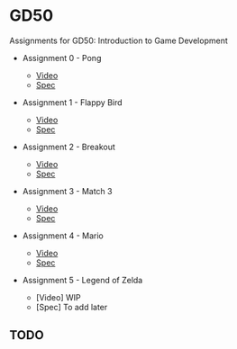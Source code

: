 
# GD50

 Assignments for GD50: Introduction to Game Development

- Assignment 0 - Pong
  - [Video](https://youtu.be/Pl4XFRx5gYs)
  - [Spec](https://docs.cs50.net/games/2020/x/assignments/0/assignment0.html)

- Assignment 1 - Flappy Bird
  - [Video](https://youtu.be/WxNL9tlGBVQ)
  - [Spec](https://docs.cs50.net/games/2020/x/assignments/1/assignment1.html)

- Assignment 2 - Breakout
  - [Video](https://youtu.be/ZYPjQrHvKHY)
  - [Spec](https://docs.cs50.net/games/2020/x/assignments/2/assignment2.html)

- Assignment 3 - Match 3
  - [Video](https://youtu.be/iUD5B81MzdA)
  - [Spec](https://docs.cs50.net/games/2020/x/assignments/3/assignment3.html)

- Assignment 4 - Mario
  - [Video](https://youtu.be/DGqqJ3HbTHc)
  - [Spec](https://docs.cs50.net/games/2020/x/assignments/4/assignment4.html)

- Assignment 5 - Legend of Zelda
  - [Video] WIP
  - [Spec] To add later

## TODO
